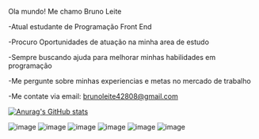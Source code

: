 Ola mundo!
Me chamo Bruno Leite

-Atual estudante de Programação Front End

-Procuro Oportunidades de atuação na minha area de estudo

-Sempre buscando ajuda para melhorar minhas habilidades em programação

-Me pergunte sobre minhas experiencias e metas no mercado de trabalho

-Me contate via email: brunoleite42808@gmail.com

[![Anurag's GitHub stats](https://github-readme-stats.vercel.app/api?username=anuraghazra)](https://github.com/anuraghazra/github-readme-stats)
                    
![image](https://github.com/BrunoLeiteSantos/BrunoLeiteSantos/assets/142614597/8513319d-f697-49c8-b620-02fbe463af97)
![image](https://github.com/BrunoLeiteSantos/BrunoLeiteSantos/assets/142614597/38a24182-dcdd-48e7-bf69-f2313ae2e0fe)
![image](https://github.com/BrunoLeiteSantos/BrunoLeiteSantos/assets/142614597/65f4174a-b4d6-4603-b325-a6fcf594d6a0)
![image](https://github.com/BrunoLeiteSantos/BrunoLeiteSantos/assets/142614597/e876941b-2e40-4516-85d1-5de6f5d1ec00)
![image](https://github.com/BrunoLeiteSantos/BrunoLeiteSantos/assets/142614597/3837d139-006b-429f-bce1-0fe8e37e72f0)
![image](https://github.com/BrunoLeiteSantos/BrunoLeiteSantos/assets/142614597/ac5d07e9-fa6b-4c5c-813a-3f6365944437)
